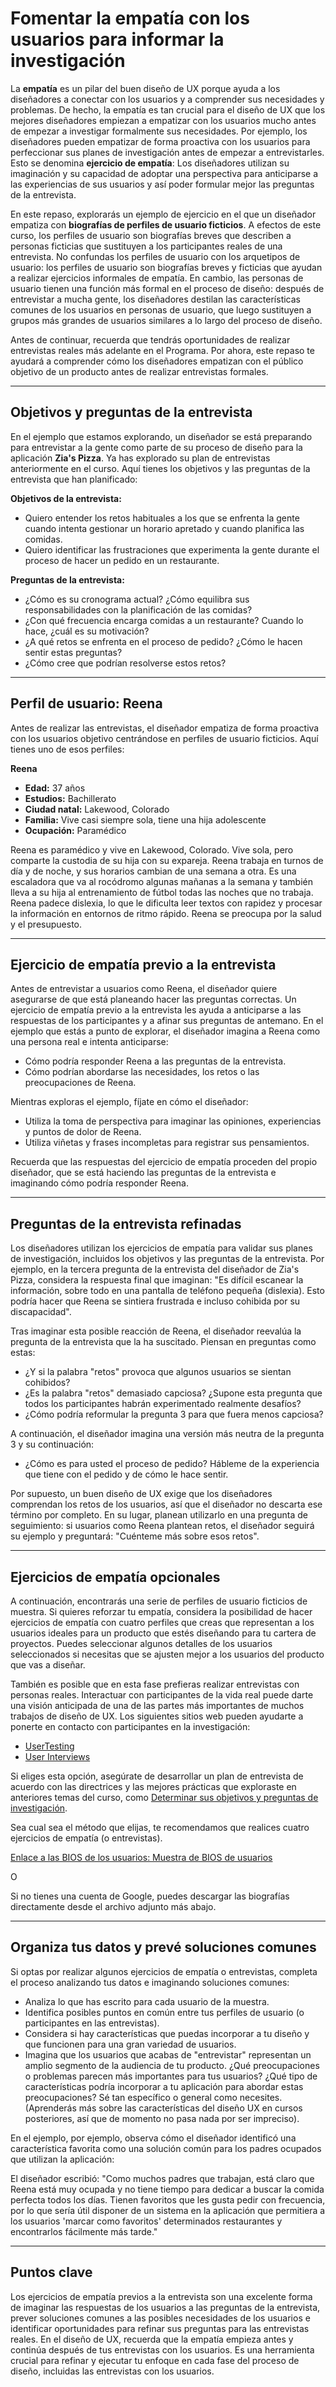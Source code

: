 # Fomentar la empatía con los usuarios para informar la investigación

La **empatía** es un pilar del buen diseño de UX porque ayuda a los diseñadores a conectar con los usuarios y a comprender sus necesidades y problemas. De hecho, la empatía es tan crucial para el diseño de UX que los mejores diseñadores empiezan a empatizar con los usuarios mucho antes de empezar a investigar formalmente sus necesidades. Por ejemplo, los diseñadores pueden empatizar de forma proactiva con los usuarios para perfeccionar sus planes de investigación antes de empezar a entrevistarles. Esto se denomina **ejercicio de empatía**: Los diseñadores utilizan su imaginación y su capacidad de adoptar una perspectiva para anticiparse a las experiencias de sus usuarios y así poder formular mejor las preguntas de la entrevista.

En este repaso, explorarás un ejemplo de ejercicio en el que un diseñador empatiza con **biografías de perfiles de usuario ficticios**. A efectos de este curso, los perfiles de usuario son biografías breves que describen a personas ficticias que sustituyen a los participantes reales de una entrevista. No confundas los perfiles de usuario con los arquetipos de usuario: los perfiles de usuario son biografías breves y ficticias que ayudan a realizar ejercicios informales de empatía. En cambio, las personas de usuario tienen una función más formal en el proceso de diseño: después de entrevistar a mucha gente, los diseñadores destilan las características comunes de los usuarios en personas de usuario, que luego sustituyen a grupos más grandes de usuarios similares a lo largo del proceso de diseño.

Antes de continuar, recuerda que tendrás oportunidades de realizar entrevistas reales más adelante en el Programa. Por ahora, este repaso te ayudará a comprender cómo los diseñadores empatizan con el público objetivo de un producto antes de realizar entrevistas formales.

---

## Objetivos y preguntas de la entrevista

En el ejemplo que estamos explorando, un diseñador se está preparando para entrevistar a la gente como parte de su proceso de diseño para la aplicación **Zia's Pizza**. Ya has explorado su plan de entrevistas anteriormente en el curso. Aquí tienes los objetivos y las preguntas de la entrevista que han planificado:

**Objetivos de la entrevista:**

* Quiero entender los retos habituales a los que se enfrenta la gente cuando intenta gestionar un horario apretado y cuando planifica las comidas.
* Quiero identificar las frustraciones que experimenta la gente durante el proceso de hacer un pedido en un restaurante.

**Preguntas de la entrevista:**

* ¿Cómo es su cronograma actual? ¿Cómo equilibra sus responsabilidades con la planificación de las comidas?
* ¿Con qué frecuencia encarga comidas a un restaurante? Cuando lo hace, ¿cuál es su motivación?
* ¿A qué retos se enfrenta en el proceso de pedido? ¿Cómo le hacen sentir estas preguntas?
* ¿Cómo cree que podrían resolverse estos retos?

---

## Perfil de usuario: Reena

Antes de realizar las entrevistas, el diseñador empatiza de forma proactiva con los usuarios objetivo centrándose en perfiles de usuario ficticios. Aquí tienes uno de esos perfiles:

**Reena**
* **Edad:** 37 años
* **Estudios:** Bachillerato
* **Ciudad natal:** Lakewood, Colorado
* **Familia:** Vive casi siempre sola, tiene una hija adolescente
* **Ocupación:** Paramédico

Reena es paramédico y vive en Lakewood, Colorado. Vive sola, pero comparte la custodia de su hija con su expareja. Reena trabaja en turnos de día y de noche, y sus horarios cambian de una semana a otra. Es una escaladora que va al rocódromo algunas mañanas a la semana y también lleva a su hija al entrenamiento de fútbol todas las noches que no trabaja. Reena padece dislexia, lo que le dificulta leer textos con rapidez y procesar la información en entornos de ritmo rápido. Reena se preocupa por la salud y el presupuesto.

---

## Ejercicio de empatía previo a la entrevista

Antes de entrevistar a usuarios como Reena, el diseñador quiere asegurarse de que está planeando hacer las preguntas correctas. Un ejercicio de empatía previo a la entrevista les ayuda a anticiparse a las respuestas de los participantes y a afinar sus preguntas de antemano. En el ejemplo que estás a punto de explorar, el diseñador imagina a Reena como una persona real e intenta anticiparse:

* Cómo podría responder Reena a las preguntas de la entrevista.
* Cómo podrían abordarse las necesidades, los retos o las preocupaciones de Reena.

Mientras exploras el ejemplo, fíjate en cómo el diseñador:

* Utiliza la toma de perspectiva para imaginar las opiniones, experiencias y puntos de dolor de Reena.
* Utiliza viñetas y frases incompletas para registrar sus pensamientos.

Recuerda que las respuestas del ejercicio de empatía proceden del propio diseñador, que se está haciendo las preguntas de la entrevista e imaginando cómo podría responder Reena.

---

## Preguntas de la entrevista refinadas

Los diseñadores utilizan los ejercicios de empatía para validar sus planes de investigación, incluidos los objetivos y las preguntas de la entrevista. Por ejemplo, en la tercera pregunta de la entrevista del diseñador de Zia's Pizza, considera la respuesta final que imaginan: "Es difícil escanear la información, sobre todo en una pantalla de teléfono pequeña (dislexia). Esto podría hacer que Reena se sintiera frustrada e incluso cohibida por su discapacidad".

Tras imaginar esta posible reacción de Reena, el diseñador reevalúa la pregunta de la entrevista que la ha suscitado. Piensan en preguntas como estas:

* ¿Y si la palabra "retos" provoca que algunos usuarios se sientan cohibidos?
* ¿Es la palabra "retos" demasiado capciosa? ¿Supone esta pregunta que todos los participantes habrán experimentado realmente desafíos?
* ¿Cómo podría reformular la pregunta 3 para que fuera menos capciosa?

A continuación, el diseñador imagina una versión más neutra de la pregunta 3 y su continuación:

* ¿Cómo es para usted el proceso de pedido? Hábleme de la experiencia que tiene con el pedido y de cómo le hace sentir.

Por supuesto, un buen diseño de UX exige que los diseñadores comprendan los retos de los usuarios, así que el diseñador no descarta ese término por completo. En su lugar, planean utilizarlo en una pregunta de seguimiento: si usuarios como Reena plantean retos, el diseñador seguirá su ejemplo y preguntará: "Cuénteme más sobre esos retos".

---

## Ejercicios de empatía opcionales

A continuación, encontrarás una serie de perfiles de usuario ficticios de muestra. Si quieres reforzar tu empatía, considera la posibilidad de hacer ejercicios de empatía con cuatro perfiles que creas que representan a los usuarios ideales para un producto que estés diseñando para tu cartera de proyectos. Puedes seleccionar algunos detalles de los usuarios seleccionados si necesitas que se ajusten mejor a los usuarios del producto que vas a diseñar.

También es posible que en esta fase prefieras realizar entrevistas con personas reales. Interactuar con participantes de la vida real puede darte una visión anticipada de una de las partes más importantes de muchos trabajos de diseño de UX. Los siguientes sitios web pueden ayudarte a ponerte en contacto con participantes en la investigación:

* [UserTesting](https://www.usertesting.com/)
* [User Interviews](https://www.userinterviews.com/)

Si eliges esta opción, asegúrate de desarrollar un plan de entrevista de acuerdo con las directrices y las mejores prácticas que exploraste en anteriores temas del curso, como [Determinar sus objetivos y preguntas de investigación](undefined).

Sea cual sea el método que elijas, te recomendamos que realices cuatro ejercicios de empatía (o entrevistas).

[Enlace a las BIOS de los usuarios: Muestra de BIOS de usuarios](https://docs.google.com/document/d/1XgXm0gX3l7xP6-p9X0Y0Y9L7E4f5Z8q8/edit)

O

Si no tienes una cuenta de Google, puedes descargar las biografías directamente desde el archivo adjunto más abajo.

---

## Organiza tus datos y prevé soluciones comunes

Si optas por realizar algunos ejercicios de empatía o entrevistas, completa el proceso analizando tus datos e imaginando soluciones comunes:

* Analiza lo que has escrito para cada usuario de la muestra.
* Identifica posibles puntos en común entre tus perfiles de usuario (o participantes en las entrevistas).
* Considera si hay características que puedas incorporar a tu diseño y que funcionen para una gran variedad de usuarios.
* Imagina que los usuarios que acabas de "entrevistar" representan un amplio segmento de la audiencia de tu producto. ¿Qué preocupaciones o problemas parecen más importantes para tus usuarios? ¿Qué tipo de características podría incorporar a tu aplicación para abordar estas preocupaciones? Sé tan específico o general como necesites. (Aprenderás más sobre las características del diseño UX en cursos posteriores, así que de momento no pasa nada por ser impreciso).

En el ejemplo, por ejemplo, observa cómo el diseñador identificó una característica favorita como una solución común para los padres ocupados que utilizan la aplicación:

El diseñador escribió: "Como muchos padres que trabajan, está claro que Reena está muy ocupada y no tiene tiempo para dedicar a buscar la comida perfecta todos los días. Tienen favoritos que les gusta pedir con frecuencia, por lo que sería útil disponer de un sistema en la aplicación que permitiera a los usuarios 'marcar como favoritos' determinados restaurantes y encontrarlos fácilmente más tarde."

---

## Puntos clave

Los ejercicios de empatía previos a la entrevista son una excelente forma de imaginar las respuestas de los usuarios a las preguntas de la entrevista, prever soluciones comunes a las posibles necesidades de los usuarios e identificar oportunidades para refinar sus preguntas para las entrevistas reales. En el diseño de UX, recuerda que la empatía empieza antes y continúa después de tus entrevistas con los usuarios. Es una herramienta crucial para refinar y ejecutar tu enfoque en cada fase del proceso de diseño, incluidas las entrevistas con los usuarios.
